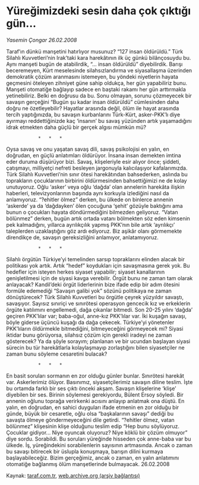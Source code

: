 # Yüreğimizdeki sesin daha çok çıktığı gün...

*Yasemin Çongar 26.02.2008*

<div class="yazi">Taraf’ın dünkü manşetini hatırlıyor musunuz?
“127 insan öldürüldü.”
Türk Silahlı Kuvvetleri’nin Irak’taki kara harekâtının ilk üç günkü bilânçosuydu bu. Aynı manşeti bugün de atabilirdik, “... insan öldürüldü” diyebilirdik.
Barışı beceremeyen, Kürt meselesinde silahsızlandırma ve siyasallaşma üzerinden demokratik çözüm aranmasını istemeyen, bu yöndeki niyetlerin hayata geçmesini öteleyen zihniyet güne sahip oldukça, her gün yapabiliriz bunu.
Manşeti otomatiğe bağlayıp sadece en baştaki rakamı her gün arttırmakla yetinebiliriz. 
Belki en doğrusu da bu. 
Sonu olmayan, sorunu çözmeyecek bir savaşın gerçeğini “Bugün şu kadar insan öldürüldü” cümlesinden daha doğru ne özetleyebilir?
Hayatlar arasında değil, ölüm ile hayat arasında tercih yaptığınızda, bu savaşın kurbanlarını Türk-Kürt, asker-PKK’lı diye ayırmayı reddettiğinizde kaç ‘insanın’ bu savaş yüzünden artık yaşamadığını idrak etmekten daha güçlü bir gerçek algısı mümkün mü? 

				*	*	*

Oysa savaş ve onu yaşatan savaş dili, savaş psikolojisi en yalın, en doğrudan, en güçlü anlatımları öldürüyor.
İnsana insan demekten imtina eder duruma düşürüyor bizi. 
Savaş, klişeleriyle esir alıyor önce; şiddeti, çatışmayı, milliyetçi nefreti besleyen jargonuyla kalıcılaşıyor kafalarımızda.
Türk Silahlı Kuvvetleri’nin sınır ötesi harekâtından bahsederken, aslında bu toprakların çocuklarının birbirini öldürmesinden bahsettiğimizi ne de kolay unutuyoruz.
Oğlu ‘asker’ veya oğlu ‘dağda’ olan annelerin harekâta ilişkin haberleri, televizyonlarının başında aynı korkuyla izlediğini nasıl da anlamıyoruz.
“?ehitler ölmez” derken, bu ülkede on binlerce annenin ‘askerde’ ya da ‘dağdayken’ ölen çocuğuna ‘şehit’ gözüyle baktığını ama bunun o çocukları hayata döndürmediğini bilmezden geliyoruz.
“Vatan bölünmez” derken, bugün artık ortada vatanı bölmekten söz eden kimsenin pek kalmadığını, yıllarca ayrılıkçılık yapmış PKK’nın bile artık ‘ayrılıkçı’ taleplerden uzaklaştığını göz ardı ediyoruz. 
Biz aşikâr olanı görmemekte direndikçe de, savaşın gereksizliğini anlamıyor, anlatamıyoruz.

				*	*	*

Silahlı örgütün Türkiye’yi temelinden sarsıp topraklarını elinden alacak bir politikası yok artık. 
Artık “hedef” koydukları için savaşmasına gerek yok. Bu hedefler için isteyen herkes siyaset yapabilir; siyaset kanallarının genişletilmesi için de siyasi kavga verebilir. 
Örgüt bunu ne zaman tam olarak anlayacak? 
Kandil’deki örgüt liderlerinin bize ifade edip bir adım ötesini formüle edemediği “Savaşın galibi yok” sözünü politikaya ne zaman dönüştürecek?
Türk Silahlı Kuvvetleri bu örgütle çeyrek yüzyıldır savaştı, savaşıyor. Sayısız sınıriçi ve sınırötesi operasyon gencecik kız ve erkeklerin örgüte katılımını engellemedi, dağa çıkanlar bitmedi. Son 20-25 yılını ‘dağda’ geçiren PKK’lılar var; baba-oğul, anne-kız PKK’lılar var. İki kuşağın savaşı, böyle giderse üçüncü kuşağı da dağa çekecek. Türkiye’yi yönetenler PKK’lıların öldürmekle bitmediğini, bitmeyeceğini görmeyecek mi? 
Siyasi iktidar bunu görüyorsa, silahsız çözüm için gerekli iradeyi ne zaman gösterecek? 
Ya da şöyle sorayım; planlanan ve bir ucundan başlayan siyasi sürecin bu tür harekâtlarla kolaylaşmayıp zorlaştığını bilen siyasetçiler ne zaman bunu söyleme cesaretini bulacak?
				
				*	* 	*

En basit soruları sormanın en zor olduğu günler bunlar. Sınırötesi harekât var. Askerlerimiz ölüyor. Basınımız, siyasetçilerimiz savaşın diline teslim.
İşte bu ortamda farklı bir ses çıktı önceki akşam. Savaşın klişelerine ‘klişe’ diyebilen bir ses.
Birinin söylemesi gerekiyordu, Bülent Ersoy söyledi. Bir annenin oğlunu toprağa verirkenki acısını anlayıp anlatmak ona düştü. 
En yalın, en doğrudan, en sahici duyguları ifade etmenin en zor olduğu bir günde, büyük bir cesaretle, oğlu olsa “başkalarının savaşı” dediği bu savaşta ölmeye göndermeyeceğini dile getirdi. 
“?ehitler ölmez, vatan bölünmez” klişesinin klişe olduğunu teslim edip “Hep bunu söylüyoruz. Çocuklar gidiyor... Niye oyuncak oluyoruz? Niye köklü bir çözüm olmuyor” diye sordu.
Sorabildi.
Bu soruları yüreğinde hisseden çok anne-baba var bu ülkede. 
İş, yüreğindekini sorabilenlerin sayısının artmasında.
Ancak o zaman bu savaşı bitirecek bir üslupla konuşmaya, barışın dilini kurmaya başlayabileceğiz. 
Bizim gerçeğimiz, ancak o zaman, en yalın anlatımını otomatiğe bağlanmış ölüm manşetlerinde bulmayacak.
26.02.2008</div>

Kaynak: [taraf.com.tr](http://www.taraf.com.tr:80/yasemin-congar/makale-yuregimizdeki-sesin-daha-cok-ciktigi-gun.htm), [web.archive.org (arşiv bağlantısı)](http://web.archive.org/web/20100723081000/http://www.taraf.com.tr:80/yasemin-congar/makale-yuregimizdeki-sesin-daha-cok-ciktigi-gun.htm)
